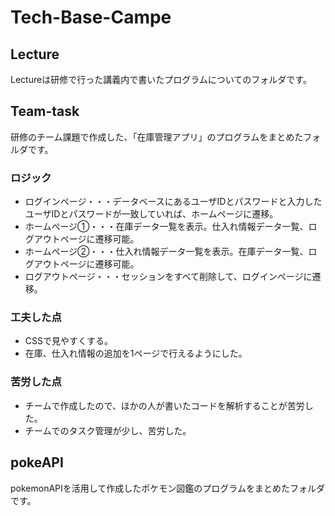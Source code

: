 # Tech-Base-Campe
## Lecture
Lectureは研修で行った講義内で書いたプログラムについてのフォルダです。

## Team-task
研修のチーム課題で作成した、「在庫管理アプリ」のプログラムをまとめたフォルダです。

### ロジック
  * ログインページ・・・データベースにあるユーザIDとパスワードと入力したユーザIDとパスワードが一致していれば、ホームページに遷移。
  * ホームページ①・・・在庫データ一覧を表示。仕入れ情報データ一覧、ログアウトページに遷移可能。
  * ホームページ②・・・仕入れ情報データ一覧を表示。在庫データ一覧、ログアウトページに遷移可能。
  * ログアウトページ・・・セッションをすべて削除して、ログインページに遷移。

### 工夫した点
  * CSSで見やすくする。
  * 在庫、仕入れ情報の追加を1ページで行えるようにした。

### 苦労した点
  * チームで作成したので、ほかの人が書いたコードを解析することが苦労した。
  * チームでのタスク管理が少し、苦労した。

## pokeAPI
pokemonAPIを活用して作成したポケモン図鑑のプログラムをまとめたフォルダです。
